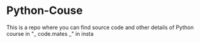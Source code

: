 # Python-Couse
This is a repo where you can find source code and other details of Python course in "_ code.mates _" in insta
